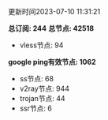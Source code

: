 更新时间2023-07-10 11:31:21

**总订阅: 244**
**总节点: 42518**
- vless节点: 94

**google ping有效节点: 1062**
- ss节点: 68
- v2ray节点: 944
- trojan节点: 44
- ssr节点: 6
